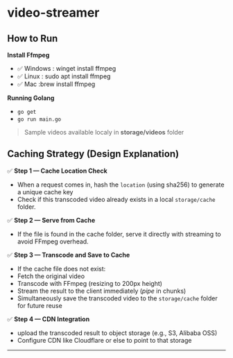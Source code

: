 # video-streamer

## How to Run
**Install Ffmpeg**
- ✅ Windows : winget install ffmpeg
- ✅ Linux : sudo apt install ffmpeg
- ✅ Mac :brew install ffmpeg

**Running Golang**
- ```go get```
- ```go run main.go```
> Sample videos available localy in **storage/videos** folder

## Caching Strategy (Design Explanation)

✅ **Step 1 — Cache Location Check**  
- When a request comes in, hash the `location` (using sha256) to generate a unique cache key  
- Check if this transcoded video already exists in a local `storage/cache` folder.

✅ **Step 2 — Serve from Cache**  
- If the file is found in the cache folder, serve it directly with streaming to avoid FFmpeg overhead.

✅ **Step 3 — Transcode and Save to Cache**  
- If the cache file does not exist:
- Fetch the original video
- Transcode with FFmpeg (resizing to 200px height)
- Stream the result to the client immediately (*pipe* in chunks)
- Simultaneously save the transcoded video to the `storage/cache` folder for future reuse

✅ **Step 4 — CDN Integration**  
- upload the transcoded result to object storage (e.g., S3, Alibaba OSS)  
- Configure CDN like Cloudflare or else to point to that storage   
---
